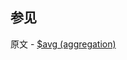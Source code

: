 ## 参见

原文 - [$avg (aggregation)]( https://docs.mongodb.com/manual/reference/operator/aggregation/avg/ )

